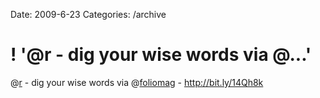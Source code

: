 Date: 2009-6-23
Categories: /archive

# ! '@r - dig your wise words via @...'

@<a href="http://twitter.com/r">r</a> - dig your wise words via @<a href="http://twitter.com/foliomag">foliomag</a> - <a href="http://bit.ly/14Qh8k" rel="nofollow">http://bit.ly/14Qh8k</a>
